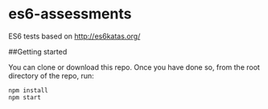 # es6-assessments

ES6 tests based on http://es6katas.org/

##Getting started

You can clone or download this repo. Once you have done so, from the root
directory of the repo, run:

    npm install
    npm start
